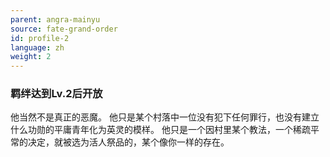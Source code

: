 ```yaml
---
parent: angra-mainyu
source: fate-grand-order
id: profile-2
language: zh
weight: 2
---
```


### 羁绊达到Lv.2后开放

他当然不是真正的恶魔。
他只是某个村落中一位没有犯下任何罪行，也没有建立什么功勋的平庸青年化为英灵的模样。
他只是一个因村里某个教法，一个稀疏平常的决定，就被选为活人祭品的，某个像你一样的存在。

